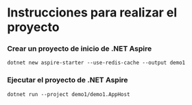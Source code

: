 # Instrucciones para realizar el proyecto

### Crear un proyecto de inicio de .NET Aspire
```
dotnet new aspire-starter --use-redis-cache --output demo1
```

### Ejecutar el proyecto de .NET Aspire
```
dotnet run --project demo1/demo1.AppHost
```

